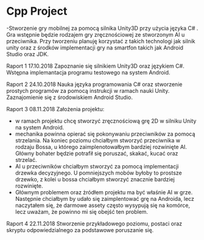 # Cpp Project

-Stworzenie gry mobilnej za pomocą silnika Unity3D przy użycia języka C# . Gra wstępnie będzie rodzajem gry zręcznościowej ze stworzonym AI u przeciwnika. Przy tworzeniu planuję korzystać z takich technologi jak silnik unity oraz z środków
implementacji gry na smartfon takich jak Android Studio oraz JDK. 

Raport 1 17.10.2018
Zapoznanie się silnikiem Unity3D oraz językiem C#. Wstępna implemantacja programu testowego na system Android. 

Raport 2 24.10.2018
Nauka języka programowania C# oraz stworzenie prostych programów za pomocą instrukcji w ramach nauki Unity. Zaznajomienie się z środowiskiem Android Studio.

Raport 3 08.11.2018
Założenia projektu:
- w ramach projektu chcę stworzyć zręcznościową grę 2D w silniku Unity na system Android. 
- mechanika powinna opierać się pokonywaniu przeciwników za pomocą strzelania. Na koniec poziomu chciałbym stworzyć przeciwnika w rodzaju Bossa, u którego zaimplenotowałbym bardziej rozwinięte AI. Główny bohater będzie potrafił się poruszać, skakać, kucać oraz strzelać.
- AI u przeciwników chciałbym stworzyć za pomocą implementacji drzewka decyzyjnego. U pomniejszych mobów byłoby to prostsze drzewko, z kolei u bossa chciałbym stworzyć znacznie bardziej rozwinięte.
- Głównym problemem oraz żródłem projektu ma być właśnie AI w grze. Następnie chciałbym by udało się zaimplentować grę na Androida, lecz naczytałem się, że darmowe assety często wysypują się na komórce, lecz uważam, że powinno mi się obejść ten problem.

Raport 4 22.11.2018
Stworzenie przykładowego poziomu, postaci oraz skryptu odpowiedzialnego za podstawowe poruszanie się.